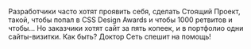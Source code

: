 Разработчики часто хотят проявить себя, сделать Стоящий Проект, такой, чтобы попал в CSS Design Awards и чтобы 1000 ретвитов и чтобы… Но заказчики хотят сайт за пять копеек, и в портфолио одни сайты-визитки. Как быть? Доктор Сеть спешит на помощь!